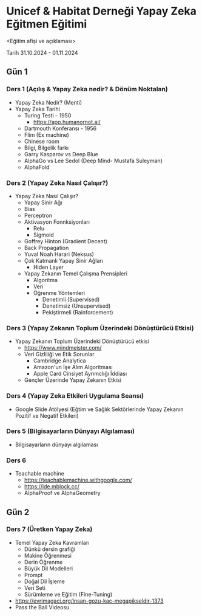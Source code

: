 # Unicef & Habitat Derneği Yapay Zeka Eğitmen Eğitimi

<Eğitim afişi ve açıklaması>

Tarih 31.10.2024 - 01.11.2024

## Gün 1

### Ders 1 (Açılış & Yapay Zeka nedir? &  Dönüm Noktalan)

- Yapay Zeka Nedir? (Menti)
- Yapay Zeka Tarihi
  - Turing Testi - 1950
    - <https://app.humanornot.ai/>
  - Dartmouth Konferansı - 1956
  - Flim (Ex machine)
  - Chinese room
  - Bilgi, Bilgelik farkı
  - Garry Kasparov vs Deep Blue
  - AlphaGo vs Lee Sedol (Deep Mind- Mustafa Suleyman)
  - AlphaFold

### Ders 2 (Yapay Zeka Nasıl Çalışır?)

- Yapay Zeka Nasıl Çalışır?
  - Yapay Sinir Ağı
  - Bias
  - Perceptron
  - Aktivasyon Fonnksiyonları
    - Relu
    - Sigmoid
  - Goffrey Hinton (Gradient Decent)
  - Back Propagation
  - Yuval Noah Harari (Neksus)
  - Çok Katmanlı Yapay Sinir Ağları
    - Hiden Layer
  - Yapay Zekanın Temel Çalışma Prensipleri
    - Algoritma
    - Veri
    - Öğrenme Yöntemleri
      - Denetimli (Supervised)
      - Denetimsiz (Unsupervised)
      - Pekiştirmeli (Rainforcement)

### Ders 3 (Yapay Zekanın Toplum Üzerindeki Dönüştürücü Etkisi)

- Yapay Zekanın Toplum Üzerindeki Dönüştürücü etkisi
  - <https://www.mindmeister.com/>
  - Veri Gizliliği ve Etik Sorunlar
    - Cambridge Analytica
    - Amazon'un İşe Alım Algoritması
    - Apple Card Cinsiyet Ayrımclığı İddiası
  - Gençler Üzerinde Yapay Zekanın Etkisi

### Ders 4 (Yapay Zeka Etkileri Uygulama Seansı)

- Google Slide Atölyesi (Eğtim ve Sağlık Sektörlerinde Yapay Zekanın Pozitif ve Negatif Etkileri)

### Ders 5 (Bilgisayarların Dünyayı Algılaması)

- Bilgisayarların dünyayı algılaması
  
### Ders 6

- Teachable machine
  - <https://teachablemachine.withgoogle.com/>
  - <https://ide.mblock.cc/>
  - AlphaProof ve AlphaGeometry

## Gün 2

### Ders 7 (Üretken Yapay Zeka)

- Temel Yapay Zeka Kavramları
  - Dünkü dersin grafiği <Resim buraya gelecek>
  - Makine Öğrenmesi
  - Derin Öğrenme
  - Büyük Dil Modelleri
  - Prompt
  - Doğal Dil İşleme
  - Veri Seti
  - Sürümleme ve Eğitim (Fine-Tuning)
- <https://evrimagaci.org/insan-gozu-kac-megapikseldir-1373>
- Pass the Ball Videosu